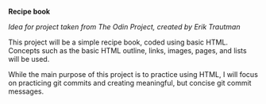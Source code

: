 **Recipe book** 

_Idea for project taken from The Odin Project, created by Erik Trautman_

This project will be a simple recipe book, coded using basic HTML. Concepts such as the basic HTML outline, links, images, pages, and lists will be used. 

While the main purpose of this project is to practice using HTML, I will focus on practicing git commits and creating meaningful, but concise git commit messages. 